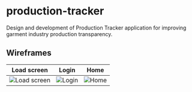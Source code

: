 production-tracker
==================

Design and development of Production Tracker application for improving garment industry production transparency.

## Wireframes

| Load screen   | Login         | Home  |
| :-----------: |:-------------:| :----:|
| ![Load screen](https://github.com/urbanlaunchpad/production-tracker/blob/master/assets/img/NMG_production-tracker_wireframes-01.png?raw=true) | ![Login](https://raw.githubusercontent.com/urbanlaunchpad/production-tracker/master/assets/img/NMG_production-tracker_wireframes-02.png) | ![Home](https://github.com/urbanlaunchpad/production-tracker/blob/master/assets/img/NMG_production-tracker_wireframes-03.png?raw=true) |